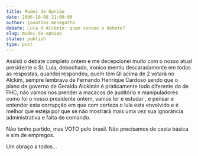 ```yaml
---
title: Mudei de Opnião
date: 2006-10-08 21:00:00
author: jonathas.menegatto
debate: Lula X Alckmin: quem venceu o debate?
slug: mudei-de-opniao
status: publish 
type: post
---
```


Assisti o debate completo ontem e me decepcionei muito com o nosso atual presidente o Sr. Lula, debochado, ironico mentiu descaradamente em todas as respostas, quandoi respondeu, quem tem QI acima de 2 votará no Alckim, sempre lembrava de Fernando Henrique Cardoso sendo que o plano de governo de Geraldo Alckimin é praticamente todo diferente do de FHC, não vamos nos prender a macacos de auditório e manipuladores como foi o nosso presidente ontem, vamos ler e estudar , e pensar e entender esta corrupção em que com certeza o lula esta envolvido e é melhor que esteja por que se não mostrará mais uma vez sua ignorância administrativa e falta de comando.


Não tenho partido, mas VOTO pelo brasil. Não precisamos de cesta básica e sim de empregos.


Um abraço a todos...


